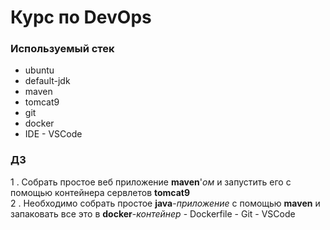# Курс по DevOps

### Используемый стек

- ubuntu
- default-jdk
- maven
- tomcat9
- git
- docker
- IDE - VSCode

### ДЗ

1 . Собрать простое веб приложение **maven**'*ом* и запустить его с помощью контейнера сервлетов **tomcat9**<br>
2 . Необходимо собрать простое **java**-*приложение* с помощью **maven** и запаковать все это в **docker**-*контейнер*
    - Dockerfile
    - Git
    - VSCode